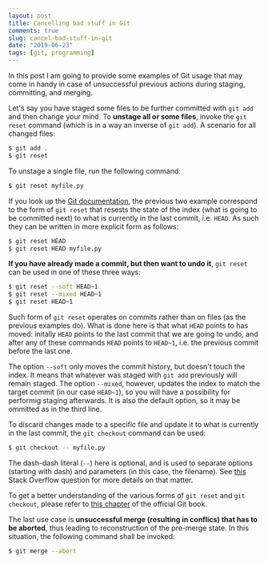 ```yaml
---
layout: post
title: Cancelling bad stuff in Git
comments: true
slug: cancel-bad-stuff-in-git
date: "2019-06-23"
tags: [git, programming]
---
```


In this post I am going to provide some examples of Git usage that may come in handy in case of unsuccessful previous actions during staging, committing, and merging. 

Let's say you have staged some files to be further committed with `git add` and then change your mind. To **unstage all or some files**, invoke the `git reset` command (which is in a way an inverse of `git add`). A scenario for all changed files:

```bash
$ git add .
$ git reset
```

To unstage a single file, run the following command:

```bash
$ git reset myfile.py
```

If you look up the [Git documentation](https://git-scm.com/docs/git-reset), the previous two example correspond to the form of `git reset`  that resests the state of the index (what is going to be committed next) to what is currently in the last commit, i.e. `HEAD`. As such they can be written in more explicit form as follows:

```bash
$ git reset HEAD
$ git reset HEAD myfile.py
```

**If you have already made a commit, but then want to undo it**, `git reset` can be used in one of these three ways:

```bash
$ git reset --soft HEAD~1
$ git reset --mixed HEAD~1
$ git reset HEAD~1
```

Such form of `git reset` operates on commits rather than on files (as the previous examples do). What is done here is that what `HEAD` points to has moved: initally `HEAD` points to the  last commit that we are going to undo, and after any of these commands `HEAD` points to `HEAD~1`, i.e. the previous commit before the last one. 

The option `--soft` only moves the commit history, but doesn't touch the index. It means that whatever was staged with `git add` previously will remain staged. The option `--mixed`, however, updates the index to match the target commit (in our case `HEAD~1`), so you will have a possibility for performig staging afterwards. It is also the default option, so it may be ommitted as in the third line. 

To discard changes made to a specific file and update it to what is currently in the last commit, the `git checkout` command can be used: 

```bash
$ git checkout -- myfile.py
```

The dash-dash literal (`--`) here is optional, and is used to separate options (starting with dash) and parameters (in this case, the filename). See [this](https://stackoverflow.com/questions/22750028/in-git-what-does-dash-dash-mean) Stack Overflow question for more details on that matter. 

To get a better understanding of the various forms of `git reset` and `git checkout`, please refer to [this chapter](https://git-scm.com/book/en/v2/Git-Tools-Reset-Demystified) of the official Git book.  

The last use case is **unsuccessful merge (resulting in conflics) that has to be aborted**, thus leading to reconstruction of the pre-merge state. In this situation, the following command shall be invoked:

```bash
$ git merge --abort
```